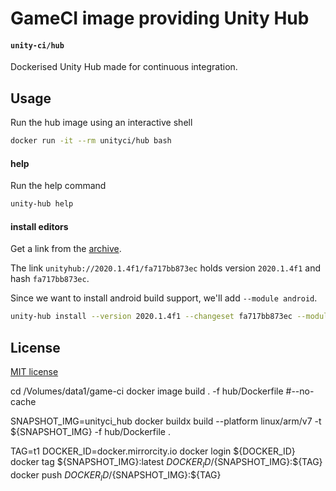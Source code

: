 # GameCI image providing Unity Hub

#### `unity-ci/hub`

Dockerised Unity Hub made for continuous integration.

## Usage

Run the hub image using an interactive shell

```bash
docker run -it --rm unityci/hub bash
```

#### help

Run the help command

```bash
unity-hub help
```

#### install editors

Get a link from the [archive](https://unity3d.com/get-unity/download/archive).

The link `unityhub://2020.1.4f1/fa717bb873ec` holds version `2020.1.4f1` and hash `fa717bb873ec`.

Since we want to install android build support, we'll add `--module android`.

```bash
unity-hub install --version 2020.1.4f1 --changeset fa717bb873ec --module android
```

## License

[MIT license](https://github.com/game-ci/docker/blob/main/LICENSE)

cd /Volumes/data1/game-ci
docker image build . -f hub/Dockerfile #--no-cache

SNAPSHOT_IMG=unityci_hub
docker buildx build --platform linux/arm/v7 -t ${SNAPSHOT_IMG} -f hub/Dockerfile .

TAG=t1
DOCKER_ID=docker.mirrorcity.io
docker login ${DOCKER_ID}
docker tag ${SNAPSHOT_IMG}:latest ${DOCKER_ID}/${SNAPSHOT_IMG}:${TAG}
docker push ${DOCKER_ID}/${SNAPSHOT_IMG}:${TAG}

